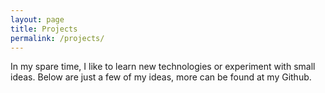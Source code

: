 ```yaml
---
layout: page
title: Projects
permalink: /projects/
---
```


In my spare time, I like to learn new technologies or experiment with small ideas.  Below are just a few of my ideas, more can be found at my Github.